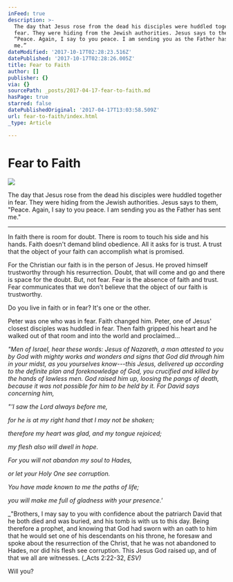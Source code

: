 ```yaml
---
inFeed: true
description: >-
  The day that Jesus rose from the dead his disciples were huddled together in
  fear. They were hiding from the Jewish authorities. Jesus says to them,
  “Peace. Again, I say to you peace. I am sending you as the Father has sent
  me.” 
dateModified: '2017-10-17T02:28:23.516Z'
datePublished: '2017-10-17T02:28:26.005Z'
title: Fear to Faith
author: []
publisher: {}
via: {}
sourcePath: _posts/2017-04-17-fear-to-faith.md
hasPage: true
starred: false
datePublishedOriginal: '2017-04-17T13:03:58.509Z'
url: fear-to-faith/index.html
_type: Article

---
```

# Fear to Faith
![](https://the-grid-user-content.s3-us-west-2.amazonaws.com/db808938-fa34-482b-9156-88c5062f0144.jpg)

The day that Jesus rose from the dead his disciples were huddled together in fear. They were hiding from the Jewish authorities. Jesus says to them, "Peace. Again, I say to you peace. I am sending you as the Father has sent me." 

---

In faith there is room for doubt. There is room to touch his side and his hands. Faith doesn't demand blind obedience. All it asks for is trust. A trust that the object of your faith can accomplish what is promised. 

For the Christian our faith is in the person of Jesus. He proved himself trustworthy through his resurrection. Doubt, that will come and go and there is space for the doubt. But, not fear. Fear is the absence of faith and trust. Fear communicates that we don't believe that the object of our faith is trustworthy. 

Do you live in faith or in fear? It's one or the other. 

Peter was one who was in fear. Faith changed him. Peter, one of Jesus' closest disciples was huddled in fear. Then faith gripped his heart and he walked out of that room and into the world and proclaimed...

_"Men of Israel, hear these words: Jesus of Nazareth, a man attested to you by God with mighty works and wonders and signs that God did through him in your midst, as you yourselves know---this Jesus, delivered up according to the definite plan and foreknowledge of God, you crucified and killed by the hands of lawless men. God raised him up, loosing the pangs of death, because it was not possible for him to be held by it. For David says concerning him,_

_"'I saw the Lord always before me,_

_for he is at my right hand that I may not be shaken;_

_therefore my heart was glad, and my tongue rejoiced;_

_my flesh also will dwell in hope._

_For you will not abandon my soul to Hades,_

_or let your Holy One see corruption._

_You have made known to me the paths of life;_

_you will make me full of gladness with your presence.'_

_"Brothers, I may say to you with confidence about the patriarch David that he both died and was buried, and his tomb is with us to this day. Being therefore a prophet, and knowing that God had sworn with an oath to him that he would set one of his descendants on his throne, he foresaw and spoke about the resurrection of the Christ, that he was not abandoned to Hades, nor did his flesh see corruption. This Jesus God raised up, and of that we all are witnesses. (_Acts 2:22-32, _ESV)_

Will you?